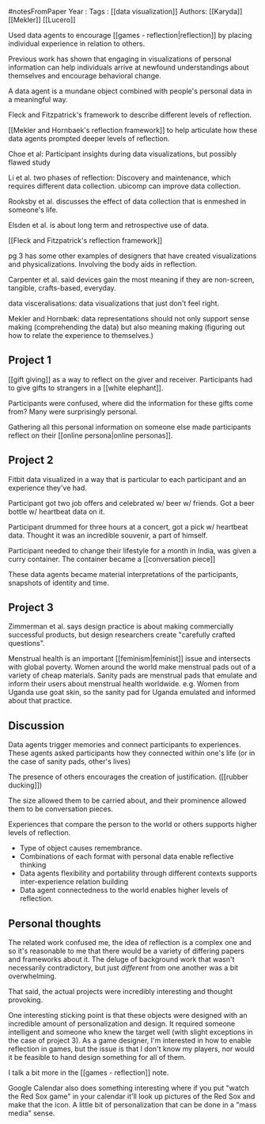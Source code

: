 #notesFromPaper
Year   :
Tags   : [[data visualization]]
Authors: [[Karyda]] [[Mekler]] [[Lucero]]

Used data agents to encourage [[games - reflection|reflection]] by placing individual experience in relation to others.

Previous work has shown that engaging in visualizations of personal information can help individuals arrive at newfound understandings about themselves and encourage behavioral change.

A data agent is a mundane object combined with people's personal data in a meaningful way.

Fleck and Fitzpatrick's framework to describe different levels of reflection.

[[Mekler and Hornbaek's reflection framework]] to help articulate how these data agents prompted deeper levels of reflection. 

Choe et al: Participant insights during data visualizations, but possibly flawed study

Li et al. two phases of reflection: Discovery and maintenance, which requires different data collection. ubicomp can improve data collection.

Rooksby et al. discusses the effect of data collection that is enmeshed in someone's life.

Elsden et al. is about long term and retrospective use of data.

[[Fleck and Fitzpatrick's reflection framework]]

pg 3 has some other examples of designers that have created visualizations and physicalizations. Involving the body aids in reflection.

Carpenter et al. said devices gain the most meaning if they are non-screen, tangible, crafts-based, everyday.

data visceralisations: data visualizations that just don't feel right.

Mekler and Hornbæk: data representations should not only support sense making (comprehending the data) but also meaning making (figuring out how to relate the experience to themselves.)

Project 1
---------

[[gift giving]] as a way to reflect on the giver and receiver. Participants had to give gifts to strangers in a [[white elephant]].

Participants were confused, where did the information for these gifts come from? Many were surprisingly personal.

Gathering all this personal information on someone else made participants reflect on their [[online persona|online personas]].

Project 2
---------

Fitbit data visualized in a way that is particular to each participant and an experience they've had. 

Participant got two job offers and celebrated w/ beer w/ friends. Got a beer bottle w/ heartbeat data on it.

Participant drummed for three hours at a concert, got a pick w/ heartbeat data. Thought it was an incredible souvenir, a part of himself.

Participant needed to change their lifestyle for a month in India, was given a curry container. The container became a [[conversation piece]]

These data agents became material interpretations of the participants, snapshots of identity and time.

Project 3
---------

Zimmerman et al. says design practice is about making commercially successful products, but design researchers create "carefully crafted questions".

Menstrual health is an important [[feminism|feminist]] issue and intersects with global poverty. Women around the world make menstrual pads out of a variety of cheap materials. Sanity pads are menstrual pads that emulate and inform their users about menstrual health worldwide. e.g. Women from Uganda use goat skin, so the sanity pad for Uganda emulated and informed about that practice.

Discussion
----------

Data agents trigger memories and connect participants to experiences. These agents asked participants how they connected within one's life (or in the case of sanity pads, other's lives)

The presence of others encourages the creation of justification. ([[rubber ducking]])

The size allowed them to be carried about, and their prominence allowed them to be conversation pieces.

Experiences that compare the person to the world or others supports higher levels of reflection.

 - Type of object causes remembrance.
 - Combinations of each format with personal data enable reflective thinking
 - Data agents flexibility and portability through different contexts supports inter-experience relation building
 - Data agent connectedness to the world enables higher levels of reflection.

Personal thoughts
-----------------

The related work confused me, the idea of reflection is a complex one and so it's reasonable to me that there would be a variety of differing papers and frameworks about it. The deluge of background work that wasn't necessarily contradictory, but just *different* from one another was a bit overwhelming.

That said, the actual projects were incredibly interesting and thought provoking.

One interesting sticking point is that these objects were designed with an incredible amount of personalization and design. It required someone intelligent and someone who knew the target well (with slight exceptions in the case of project 3). As a game designer, I'm interested in how to enable reflection in games, but the issue is that I don't know my players, nor would it be feasible to hand design something for all of them. 

I talk a bit more in the [[games - reflection]] note.

Google Calendar also does something interesting where if you put "watch the Red Sox game" in your calendar it'll look up pictures of the Red Sox and make that the icon. A little bit of personalization that can be done in a "mass media" sense.

